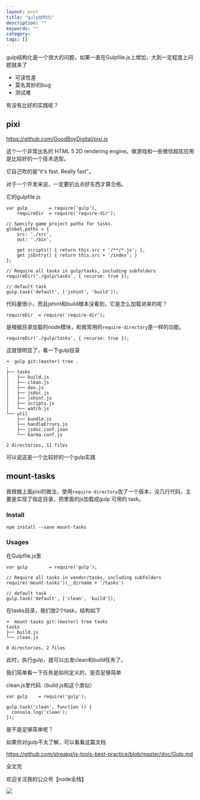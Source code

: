 ```yaml
---
layout: post
title: "gulp结构化"
description: ""
keywords: ""
category: 
tags: []
---
```


gulp结构化是一个很大的问题，如果一直在Gulpfile.js上增加，大到一定程度上问题就来了

- 可读性差
- 莫名其妙的bug
- 测试难

有没有比好的实践呢？

## pixi

https://github.com/GoodBoyDigital/pixi.js

这个一个非常出名的 HTML 5 2D rendering engine。做游戏和一些微信超炫应用是比较好的一个技术选型。

它自己吹的是“it's fast. Really fast”。

对于一个开发来说，一定要扒出点好东西才算合格。

它的gulpfile.js


    var gulp        = require('gulp'),
        requireDir  = require('require-dir');

    // Specify game project paths for tasks.
    global.paths = {
        src: './src',
        out: './bin',

        get scripts() { return this.src + '/**/*.js'; },
        get jsEntry() { return this.src + '/index'; }
    };

    // Require all tasks in gulp/tasks, including subfolders
    requireDir('./gulp/tasks', { recurse: true });

    // default task
    gulp.task('default', ['jshint', 'build']);

代码量很小，而且jshint和build根本没看到，它是怎么加载进来的呢？

    requireDir  = require('require-dir');
    
是根据目录加载的node模块，和我常用的`require-directory`是一样的功能。

    requireDir('./gulp/tasks', { recurse: true });
    
这就很明显了，看一下gulp目录

    ➜  gulp git:(master) tree .
    .
    ├── tasks
    │   ├── build.js
    │   ├── clean.js
    │   ├── dev.js
    │   ├── jsdoc.js
    │   ├── jshint.js
    │   ├── scripts.js
    │   └── watch.js
    └── util
        ├── bundle.js
        ├── handleErrors.js
        ├── jsdoc.conf.json
        └── karma.conf.js

    2 directories, 11 files

可以说这是一个比较好的一个gulp实践

## mount-tasks

我根据上面pixi的做法，使用`require-directory`改了一个版本，没几行代码，主要是实现了指定目录，把里面的js加载成gulp 可用的 task。

### Install

    npm install --save mount-tasks

### Usages

在Gulpfile.js里


    var gulp        = require('gulp');

    // Require all tasks in vendor/tasks, including subfolders
    require('mount-tasks')(__dirname + '/tasks')

    // default task
    gulp.task('default', ['clean', 'build']);


在tasks目录，我们放2个task，结构如下

    ➜  mount-tasks git:(master) tree tasks
    tasks
    ├── build.js
    └── clean.js

    0 directories, 2 files

此时，执行gulp，就可以出发clean和build任务了。

我们简单看一下任务是如何定义的，是否足够简单

clean.js里代码（build.js和这个类似）

    var gulp    = require('gulp');

    gulp.task('clean', function () {
      console.log('clean');
    });

是不是足够简单呢？

如果你对gulp不太了解，可以看看这篇文档

https://github.com/streakq/js-tools-best-practice/blob/master/doc/Gulp.md


全文完

欢迎关注我的公众号【node全栈】

![](/img/node全栈-公众号.png)
